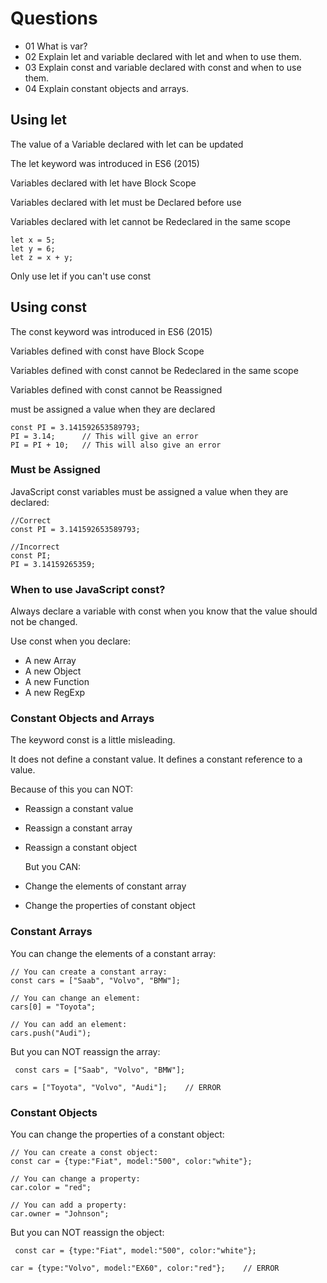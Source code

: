 # Questions

- 01 What is var?
- 02 Explain let and variable declared with let and when to use them.
- 03 Explain const and variable declared with const and when to use them.
- 04 Explain constant objects and arrays.

## Using let

The value of a Variable declared with let can be updated

The let keyword was introduced in ES6 (2015)

Variables declared with let have Block Scope

Variables declared with let must be Declared before use

Variables declared with let cannot be Redeclared in the same scope

```JS
let x = 5;
let y = 6;
let z = x + y;
```

Only use let if you can't use const

## Using const

The const keyword was introduced in ES6 (2015)

Variables defined with const have Block Scope

Variables defined with const cannot be Redeclared in the same scope

Variables defined with const cannot be Reassigned

must be assigned a value when they are declared

```JS
const PI = 3.141592653589793;
PI = 3.14;      // This will give an error
PI = PI + 10;   // This will also give an error
```

### Must be Assigned

JavaScript const variables must be assigned a value when they are declared:

```JS
//Correct
const PI = 3.141592653589793;

//Incorrect
const PI;
PI = 3.14159265359;
```

### When to use JavaScript const?

Always declare a variable with const when you know that the value should not be changed.

Use const when you declare:

- A new Array
- A new Object
- A new Function
- A new RegExp

### Constant Objects and Arrays

The keyword const is a little misleading.

It does not define a constant value. It defines a constant reference to a value.

Because of this you can NOT:

- Reassign a constant value
- Reassign a constant array
- Reassign a constant object

  But you CAN:

- Change the elements of constant array
- Change the properties of constant object

### Constant Arrays

You can change the elements of a constant array:

```JS
// You can create a constant array:
const cars = ["Saab", "Volvo", "BMW"];

// You can change an element:
cars[0] = "Toyota";

// You can add an element:
cars.push("Audi");
```

But you can NOT reassign the array:

```JS
 const cars = ["Saab", "Volvo", "BMW"];

cars = ["Toyota", "Volvo", "Audi"];    // ERROR
```

### Constant Objects

You can change the properties of a constant object:

```JS
// You can create a const object:
const car = {type:"Fiat", model:"500", color:"white"};

// You can change a property:
car.color = "red";

// You can add a property:
car.owner = "Johnson";
```

But you can NOT reassign the object:

```JS
 const car = {type:"Fiat", model:"500", color:"white"};

car = {type:"Volvo", model:"EX60", color:"red"};    // ERROR
```
